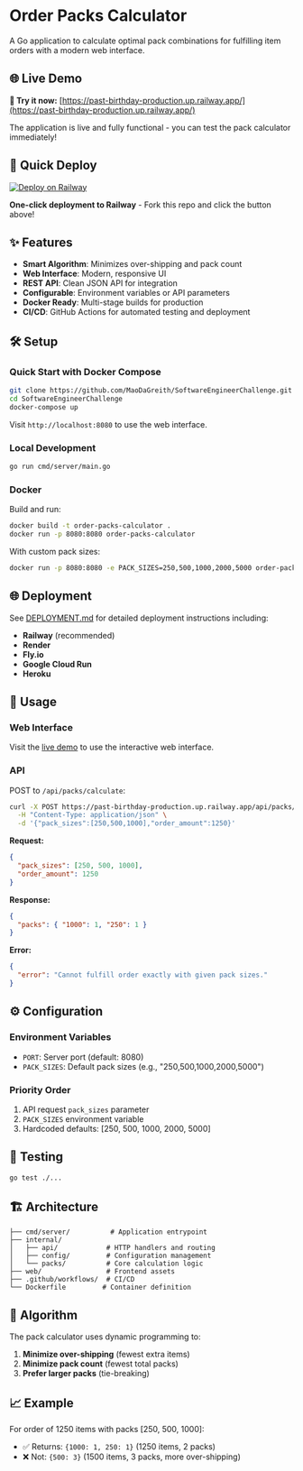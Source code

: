 # Order Packs Calculator

A Go application to calculate optimal pack combinations for fulfilling item orders with a modern web interface.

## 🌐 Live Demo

**🚀 Try it now:** [https://past-birthday-production.up.railway.app/](https://past-birthday-production.up.railway.app/)

The application is live and fully functional - you can test the pack calculator immediately!

## 🚀 Quick Deploy

[![Deploy on Railway](https://railway.app/button.svg)](https://railway.app/new/template?template=https://github.com/MaoDaGreith/SoftwareEngineerChallenge)

**One-click deployment to Railway** - Fork this repo and click the button above!

## ✨ Features

- **Smart Algorithm**: Minimizes over-shipping and pack count
- **Web Interface**: Modern, responsive UI
- **REST API**: Clean JSON API for integration
- **Configurable**: Environment variables or API parameters
- **Docker Ready**: Multi-stage builds for production
- **CI/CD**: GitHub Actions for automated testing and deployment

## 🛠 Setup

### Quick Start with Docker Compose

```bash
git clone https://github.com/MaoDaGreith/SoftwareEngineerChallenge.git
cd SoftwareEngineerChallenge
docker-compose up
```

Visit `http://localhost:8080` to use the web interface.

### Local Development

```bash
go run cmd/server/main.go
```

### Docker

Build and run:
```bash
docker build -t order-packs-calculator .
docker run -p 8080:8080 order-packs-calculator
```

With custom pack sizes:
```bash
docker run -p 8080:8080 -e PACK_SIZES=250,500,1000,2000,5000 order-packs-calculator
```

## 🌐 Deployment

See [DEPLOYMENT.md](DEPLOYMENT.md) for detailed deployment instructions including:

- **Railway** (recommended)
- **Render**
- **Fly.io**
- **Google Cloud Run**
- **Heroku**

## 📱 Usage

### Web Interface
Visit the [live demo](https://past-birthday-production.up.railway.app/) to use the interactive web interface.

### API

POST to `/api/packs/calculate`:

```bash
curl -X POST https://past-birthday-production.up.railway.app/api/packs/calculate \
  -H "Content-Type: application/json" \
  -d '{"pack_sizes":[250,500,1000],"order_amount":1250}'
```

**Request:**
```json
{
  "pack_sizes": [250, 500, 1000],
  "order_amount": 1250
}
```

**Response:**
```json
{
  "packs": { "1000": 1, "250": 1 }
}
```

**Error:**
```json
{
  "error": "Cannot fulfill order exactly with given pack sizes."
}
```

## ⚙️ Configuration

### Environment Variables
- `PORT`: Server port (default: 8080)
- `PACK_SIZES`: Default pack sizes (e.g., "250,500,1000,2000,5000")

### Priority Order
1. API request `pack_sizes` parameter
2. `PACK_SIZES` environment variable  
3. Hardcoded defaults: [250, 500, 1000, 2000, 5000]

## 🧪 Testing

```bash
go test ./...
```

## 🏗 Architecture

```
├── cmd/server/          # Application entrypoint
├── internal/
│   ├── api/            # HTTP handlers and routing
│   ├── config/         # Configuration management
│   └── packs/          # Core calculation logic
├── web/                # Frontend assets
├── .github/workflows/  # CI/CD
└── Dockerfile         # Container definition
```

## 🎯 Algorithm

The pack calculator uses dynamic programming to:

1. **Minimize over-shipping** (fewest extra items)
2. **Minimize pack count** (fewest total packs)
3. **Prefer larger packs** (tie-breaking)

## 📈 Example

For order of 1250 items with packs [250, 500, 1000]:
- ✅ Returns: `{1000: 1, 250: 1}` (1250 items, 2 packs)
- ❌ Not: `{500: 3}` (1500 items, 3 packs, more over-shipping)
